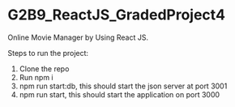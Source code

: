 # G2B9_ReactJS_GradedProject4

Online Movie Manager by Using React JS.

Steps to run the project:

1. Clone the repo
2. Run npm i
3. npm run start:db, this should start the json server at port 3001
4. npm run start, this should start the application on port 3000
